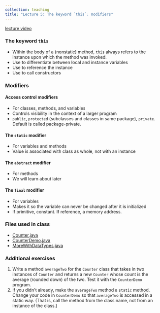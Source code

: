 ```yaml
---
collection: teaching
title: "Lecture 5: The keyword `this`; modifiers"
---
```


[lecture video]()


### The keyword `this`
* Within the body of a (nonstatic) method, `this` always refers to the instance
	upon which the method was invoked.
* Use to differentiate between local and instance variables
* Use to reference the instance
* Use to call constructors

### Modifiers

#### Access control modifiers
* For classes, methods, and variables
* Controls visibility in the context of a larger program
* `public`, `protected` (subclasses and classes in same package), `private`. Default is called package-private.

#### The `static` modifier
* For variables and methods
* Value is associated with class as whole, not with an instance

#### The `abstract` modifier
* For methods
* We will learn about later

#### The `final` modifier
* For variables
* Makes it so the variable can never be changed after it is initialized
* If primitive, constant. If reference, a memory address.

### Files used in class
* [Counter.java](https://lgw2.github.io/teaching/csci132-fall-2022/lectures/Counter.java)
* [CounterDemo.java](https://lgw2.github.io/teaching/csci132-fall-2022/lectures/CounterDemo.java)
* [MoreWithDataTypes.java](https://lgw2.github.io/teaching/csci132-fall-2022/lectures/MoreWithDataTypes.java)

### Additional exercises

1. Write a method `averageTwo` for the `Counter` class that takes in two instances
   of `Counter` and returns a new `Counter` whose count is the average (rounded
   down) of the two. Test it with the `CounterDemo` program.
2. If you didn't already, make the `averageTwo` method a `static` method.
Change your code in `CounterDemo` so that `averageTwo` is accessed in a static
way. (That is, call the method from the class name, not from an instance of the
class.)
